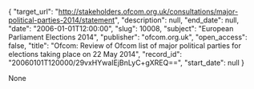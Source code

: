 {
  "target_url": "http://stakeholders.ofcom.org.uk/consultations/major-political-parties-2014/statement", 
  "description": null, 
  "end_date": null, 
  "date": "2006-01-01T12:00:00", 
  "slug": 10008, 
  "subject": "European Parliament Elections 2014", 
  "publisher": "ofcom.org.uk", 
  "open_access": false, 
  "title": "Ofcom: Review of Ofcom list of major political parties for elections taking place on 22 May 2014", 
  "record_id": "20060101T120000/29vxHYwaIEjBnLyC+gXREQ==", 
  "start_date": null
}

None